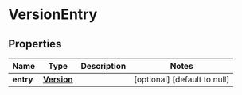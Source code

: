 # VersionEntry

## Properties
Name | Type | Description | Notes
------------ | ------------- | ------------- | -------------
**entry** | [**Version**](Version.md) |  | [optional] [default to null]


